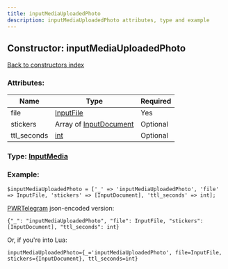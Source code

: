 ```yaml
---
title: inputMediaUploadedPhoto
description: inputMediaUploadedPhoto attributes, type and example
---
```

## Constructor: inputMediaUploadedPhoto  
[Back to constructors index](index.md)



### Attributes:

| Name     |    Type       | Required |
|----------|---------------|----------|
|file|[InputFile](../types/InputFile.md) | Yes|
|stickers|Array of [InputDocument](../types/InputDocument.md) | Optional|
|ttl\_seconds|[int](../types/int.md) | Optional|



### Type: [InputMedia](../types/InputMedia.md)


### Example:

```
$inputMediaUploadedPhoto = ['_' => 'inputMediaUploadedPhoto', 'file' => InputFile, 'stickers' => [InputDocument], 'ttl_seconds' => int];
```  

[PWRTelegram](https://pwrtelegram.xyz) json-encoded version:

```
{"_": "inputMediaUploadedPhoto", "file": InputFile, "stickers": [InputDocument], "ttl_seconds": int}
```


Or, if you're into Lua:  


```
inputMediaUploadedPhoto={_='inputMediaUploadedPhoto', file=InputFile, stickers={InputDocument}, ttl_seconds=int}

```


